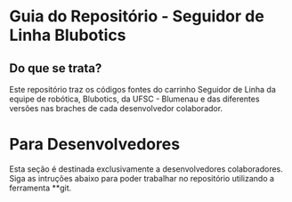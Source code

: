 # Guia do Repositório - Seguidor de Linha Blubotics

## Do que se trata?

Este repositório traz os códigos fontes do carrinho Seguidor de Linha da equipe de robótica, Blubotics, da UFSC - Blumenau e das diferentes versões nas braches de cada desenvolvedor colaborador.





# Para Desenvolvedores


Esta seção é destinada exclusivamente a desenvolvedores colaboradores. Siga as intruções abaixo para poder trabalhar no repositório utilizando a ferramenta **git. 

